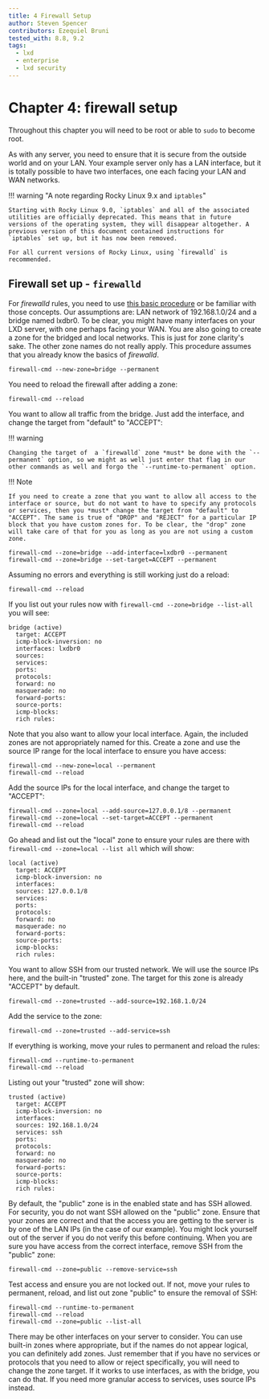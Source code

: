 ```yaml
---
title: 4 Firewall Setup
author: Steven Spencer
contributors: Ezequiel Bruni
tested_with: 8.8, 9.2
tags:
  - lxd
  - enterprise
  - lxd security
---
```


# Chapter 4: firewall setup

Throughout this chapter you will need to be root or able to `sudo` to become root.

As with any server, you need to ensure that it is secure from the outside world and on your LAN. Your example server only has a LAN interface, but it is totally possible to have two interfaces, one each facing your LAN and WAN networks.  

!!! warning "A note regarding Rocky Linux 9.x and `iptables`"

    Starting with Rocky Linux 9.0, `iptables` and all of the associated utilities are officially deprecated. This means that in future versions of the operating system, they will disappear altogether. A previous version of this document contained instructions for `iptables` set up, but it has now been removed. 

    For all current versions of Rocky Linux, using `firewalld` is recommended.

## Firewall set up - `firewalld`

For _firewalld_ rules, you need to use [this basic procedure](../../guides/security/firewalld.md) or be familiar with those concepts. Our assumptions are: LAN network of 192.168.1.0/24 and a bridge named lxdbr0. To be clear, you might have many interfaces on your LXD server, with one perhaps facing your WAN. You are also going to create a zone for the bridged and local networks. This is just for zone clarity's sake. The other zone names do not really apply. This procedure assumes that you already know the basics of _firewalld_.

```
firewall-cmd --new-zone=bridge --permanent
```

You need to reload the firewall after adding a zone:

```
firewall-cmd --reload
```

You want to allow all traffic from the bridge. Just add the interface, and change the target from "default" to "ACCEPT":

!!! warning

    Changing the target of  a `firewalld` zone *must* be done with the `--permanent` option, so we might as well just enter that flag in our other commands as well and forgo the `--runtime-to-permanent` option.

!!! Note

    If you need to create a zone that you want to allow all access to the interface or source, but do not want to have to specify any protocols or services, then you *must* change the target from "default" to "ACCEPT". The same is true of "DROP" and "REJECT" for a particular IP block that you have custom zones for. To be clear, the "drop" zone will take care of that for you as long as you are not using a custom zone.

```
firewall-cmd --zone=bridge --add-interface=lxdbr0 --permanent
firewall-cmd --zone=bridge --set-target=ACCEPT --permanent
```
Assuming no errors and everything is still working just do a reload:

```
firewall-cmd --reload
```
If you list out your rules now with `firewall-cmd --zone=bridge --list-all` you will see:

```
bridge (active)
  target: ACCEPT
  icmp-block-inversion: no
  interfaces: lxdbr0
  sources:
  services:
  ports:
  protocols:
  forward: no
  masquerade: no
  forward-ports:
  source-ports:
  icmp-blocks:
  rich rules:
```
Note that you also want to allow your local interface. Again, the included zones are not appropriately named for this. Create a zone and use the source IP range for the local interface to ensure you have access:

```
firewall-cmd --new-zone=local --permanent
firewall-cmd --reload
```
Add the source IPs for the local interface, and change the target to "ACCEPT":

```
firewall-cmd --zone=local --add-source=127.0.0.1/8 --permanent
firewall-cmd --zone=local --set-target=ACCEPT --permanent
firewall-cmd --reload
```
Go ahead and list out the "local" zone to ensure your rules are there with `firewall-cmd --zone=local --list all` which will show:

```
local (active)
  target: ACCEPT
  icmp-block-inversion: no
  interfaces:
  sources: 127.0.0.1/8
  services:
  ports:
  protocols:
  forward: no
  masquerade: no
  forward-ports:
  source-ports:
  icmp-blocks:
  rich rules:
```

You want to allow SSH from our trusted network. We will use the source IPs here, and the built-in "trusted" zone. The target for this zone is already "ACCEPT" by default.

```
firewall-cmd --zone=trusted --add-source=192.168.1.0/24
```
Add the service to the zone:

```
firewall-cmd --zone=trusted --add-service=ssh
```
If everything is working, move your rules to permanent and reload the rules:

```
firewall-cmd --runtime-to-permanent
firewall-cmd --reload
```
Listing out your "trusted" zone will show:

```
trusted (active)
  target: ACCEPT
  icmp-block-inversion: no
  interfaces:
  sources: 192.168.1.0/24
  services: ssh
  ports:
  protocols:
  forward: no
  masquerade: no
  forward-ports:
  source-ports:
  icmp-blocks:
  rich rules:
```

By default, the "public" zone is in the enabled state and has SSH allowed. For security, you do not want SSH allowed on the "public" zone. Ensure that your zones are correct and that the access you are getting to the server is by one of the LAN IPs (in the case of our example). You might lock yourself out of the server if you do not verify this before continuing. When you are sure you have access from the correct interface, remove SSH from the "public" zone:

```
firewall-cmd --zone=public --remove-service=ssh
```

Test access and ensure you are not locked out. If not, move your rules to permanent, reload, and list out zone "public" to ensure the removal of SSH:

```
firewall-cmd --runtime-to-permanent
firewall-cmd --reload
firewall-cmd --zone=public --list-all
```

There may be other interfaces on your server to consider. You can use built-in zones where appropriate, but if the names do not appear logical, you can definitely add zones. Just remember that if you have no services or protocols that you need to allow or reject specifically, you will need to change the zone target. If it works to use interfaces, as with the bridge, you can do that. If you need more granular access to services, uses source IPs instead.
